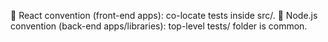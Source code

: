 📌 React convention (front-end apps): co-locate tests inside src/.
📌 Node.js convention (back-end apps/libraries): top-level tests/ folder is common.